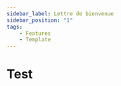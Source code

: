 ```yaml
---
sidebar_label: Lettre de bienvenue
sidebar_position: "1"
tags: 
    - Features
    - Template
---
```

# Test